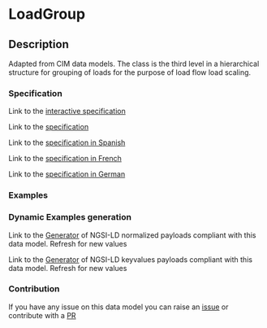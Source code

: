 # LoadGroup

## Description 

Adapted from CIM data models. The class is the third level in a hierarchical structure for grouping of loads for the purpose of load flow load scaling.
### Specification

Link to the [interactive specification](https://swagger.lab.fiware.org/?url=https://smart-data-models.github.io/dataModel.EnergyCIM/LoadGroup/swagger.yaml)

Link to the [specification](https://smart-data-models.github.io/dataModel.EnergyCIM/LoadGroup/doc/spec.md)

Link to the [specification in Spanish](https://smart-data-models.github.io/dataModel.EnergyCIM/LoadGroup/doc/spec_ES.md)

Link to the [specification in French](https://smart-data-models.github.io/dataModel.EnergyCIM/LoadGroup/doc/spec_FR.md)

Link to the [specification in German](https://smart-data-models.github.io/dataModel.EnergyCIM/LoadGroup/doc/spec_DE.md)
### Examples
### Dynamic Examples generation

Link to the [Generator](https://smartdatamodels.org/extra/ngsi-ld_generator_v0.92.php?schemaUrl=https://raw.githubusercontent.com/smart-data-models/dataModel.EnergyCIM/master/LoadGroup/schema.json&email=info@smartdatamodels.org) of NGSI-LD normalized payloads compliant with this data model. Refresh for new values

Link to the [Generator](https://smartdatamodels.org/extra/ngsi-ld_generator_keyvalues_v0.92.php?schemaUrl=https://raw.githubusercontent.com/smart-data-models/dataModel.EnergyCIM/master/LoadGroup/schema.json&email=info@smartdatamodels.org) of NGSI-LD keyvalues payloads compliant with this data model. Refresh for new values
### Contribution

 If you have any issue on this data model you can raise an [issue](https://github.com/smart-data-models/dataModel.EnergyCIM/issues)  or contribute with a [PR](https://github.com/smart-data-models/dataModel.EnergyCIM/pulls)